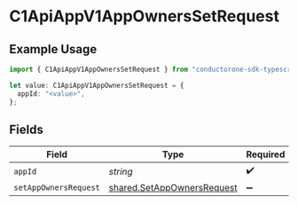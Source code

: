 # C1ApiAppV1AppOwnersSetRequest

## Example Usage

```typescript
import { C1ApiAppV1AppOwnersSetRequest } from "conductorone-sdk-typescript/sdk/models/operations";

let value: C1ApiAppV1AppOwnersSetRequest = {
  appId: "<value>",
};
```

## Fields

| Field                                                                           | Type                                                                            | Required                                                                        | Description                                                                     |
| ------------------------------------------------------------------------------- | ------------------------------------------------------------------------------- | ------------------------------------------------------------------------------- | ------------------------------------------------------------------------------- |
| `appId`                                                                         | *string*                                                                        | :heavy_check_mark:                                                              | N/A                                                                             |
| `setAppOwnersRequest`                                                           | [shared.SetAppOwnersRequest](../../../sdk/models/shared/setappownersrequest.md) | :heavy_minus_sign:                                                              | N/A                                                                             |